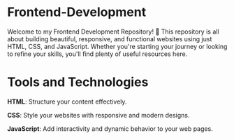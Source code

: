 # Frontend-Development
Welcome to my Frontend Development Repository! 🎉 This repository is all about building beautiful, responsive, and functional websites using just HTML, CSS, and JavaScript. Whether you're starting your journey or looking to refine your skills, you'll find plenty of useful resources here.

# Tools and Technologies
**HTML**: Structure your content effectively.

**CSS**: Style your websites with responsive and modern designs.

**JavaScript**: Add interactivity and dynamic behavior to your web pages.
